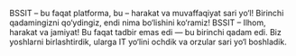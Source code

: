 BSSIT – bu faqat platforma, bu – harakat va muvaffaqiyat sari yo‘l!
Birinchi qadamingizni qo‘ydingiz, endi nima bo‘lishini ko‘ramiz!
BSSIT – Ilhom, harakat va jamiyat!
Bu faqat tadbir emas edi — bu birinchi qadam edi.
Biz yoshlarni birlashtirdik, ularga IT yo‘lini ochdik va orzular sari yo‘l boshladik.
